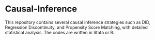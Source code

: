 # Causal-Inference

This repository contains several causal inference strategies such as DID, Regression Discontinuity, and Propensity Score Matching, with detailed statistical analysis.
The codes are written in Stata or R.
